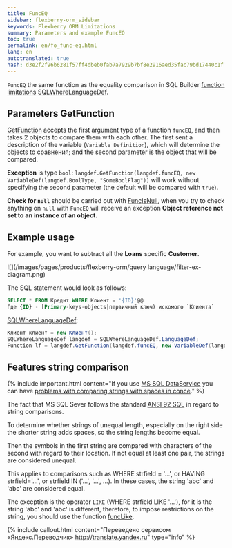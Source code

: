 ```yaml
--- 
title: FuncEQ 
sidebar: flexberry-orm_sidebar 
keywords: Flexberry ORM Limitations 
summary: Parameters and example FuncEQ 
toc: true 
permalink: en/fo_func-eq.html 
lang: en 
autotranslated: true 
hash: d3e2f2f96b6281f57ff4dbeb0fab7a7929b7bf8e2916aed35fac79bd17440c1f 
--- 
```


`FuncEQ` the same function as the equality comparison in SQL Builder [function limitations](fo_limit-function.html) [SQLWhereLanguageDef](fo_function-list.html). 

## Parameters GetFunction 

[GetFunction](fo_function-list.html) accepts the first argument type of a function `funcEQ`, and then takes 2 objects to compare them with each other. The first sent a description of the variable (`Variable Definition`), which will determine the objects to сравнения; and the second parameter is the object that will be compared. 

**Exception** is type `bool`: `langdef.GetFunction(langdef.funcEQ, new VariableDef(langdef.BoolType, "SomeBoolFlag"))` will work without specifying the second parameter (the default will be compared with `true`). 

**Check for `null`** should be carried out with [FuncIsNull](fo_func-is-null.html), when you try to check anything on `null` with `FuncEQ` will receive an exception **Object reference not set to an instance of an object.** 

## Example usage 

For example, you want to subtract all the **Loans** specific **Customer**. 

![](/images/pages/products/flexberry-orm/query language/filter-ex-diagram.png) 

The SQL statement would look as follows: 

```sql
SELECT * FROM Кредит WHERE Клиент = '{ID}'@@
Где {ID} - [Primary-keys-objects|первичный ключ) искомого `Клиента`
``` 

[SQLWhereLanguageDef](fo_function-list.html): 

```csharp   
Клиент клиент = new Клиент();
SQLWhereLanguageDef langdef = SQLWhereLanguageDef.LanguageDef;
Function lf = langdef.GetFunction(langdef.funcEQ, new VariableDef(langdef.GuidType, Information.ExtractPropertyPath<Кредит>(x => x.Клиент)), клиент.__PrimaryKey);
``` 

## Features string comparison 

{% include important.html content="If you use [MS SQL DataService](fo_mssql-data-service.html) you can have [problems with comparing strings with spaces in conce](http://improvingsoftware.com/2009/09/09/beware-of-this-trap-when-comparing-strings-in-t-sql-with-trailing-spaces/)." %} 

The fact that MS SQL Sever follows the standard [ANSI 92 SQL](https://ru.wikipedia.org/wiki/SQL-92) in regard to string comparisons. 

To determine whether strings of unequal length, especially on the right side the shorter string adds spaces, so the string lengths become equal. 

Then the symbols in the first string are compared with characters of the second with regard to their location. If not equal at least one pair, the strings are considered unequal. 

This applies to comparisons such as WHERE strfield = '...', or HAVING strfield='...', or strfield IN ('...', '...', ...). In these cases, the string 'abc' and 'abc' are considered equal. 

The exception is the operator `LIKE` (WHERE strfield LIKE '...'), for it is the string 'abc' and 'abc' is different, therefore, to impose restrictions on the string, you should use the function [funcLike](fo_func-like.html). 



{% include callout.html content="Переведено сервисом «Яндекс.Переводчик» <http://translate.yandex.ru>" type="info" %}